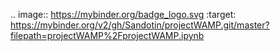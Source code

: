 .. image:: https://mybinder.org/badge_logo.svg
 :target: https://mybinder.org/v2/gh/Sandotin/projectWAMP.git/master?filepath=projectWAMP%2FprojectWAMP.ipynb

